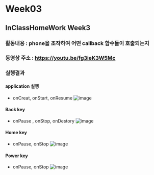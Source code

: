 # Week03

## InClassHomeWork Week3 
### 활동내용 : phone을 조작하여 어떤 callback 함수들이 호출되는지 

### 동영상 주소 : https://youtu.be/fg3ieK3W5Mc

### 실행결과

#### application 실행

- onCreat, onStart, onResume
 ![image](https://user-images.githubusercontent.com/80194089/111310009-e4b63300-869f-11eb-9e15-ca1039a98a1a.png)

#### Back key

- onPause , onStop, onDestory
![image](https://user-images.githubusercontent.com/80194089/111310058-f992c680-869f-11eb-990c-b12d23dd4123.png)

#### Home key

- onPause, onStop
![image](https://user-images.githubusercontent.com/80194089/111310269-3e1e6200-86a0-11eb-8c93-2712c6ca0005.png)

#### Power key

- onPause, onStop
![image](https://user-images.githubusercontent.com/80194089/111310608-a1a88f80-86a0-11eb-9555-1d897ffb4956.png)
